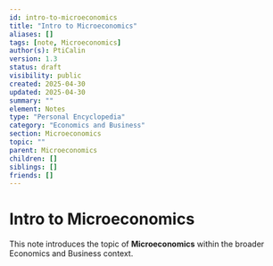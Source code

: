 ```yaml
---
id: intro-to-microeconomics
title: "Intro to Microeconomics"
aliases: []
tags: [note, Microeconomics]
author(s): PtiCalin
version: 1.3
status: draft
visibility: public
created: 2025-04-30
updated: 2025-04-30
summary: ""
element: Notes
type: "Personal Encyclopedia"
category: "Economics and Business"
section: Microeconomics
topic: ""
parent: Microeconomics
children: []
siblings: []
friends: []
---
```

# Intro to Microeconomics

This note introduces the topic of **Microeconomics** within the broader Economics and Business context.
